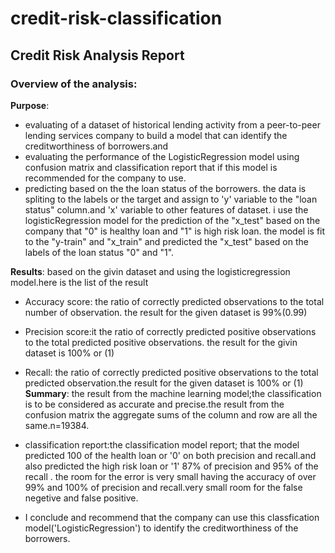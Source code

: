 # credit-risk-classification

## Credit Risk Analysis Report

### Overview of the analysis:
**Purpose**:
* evaluating of a dataset of historical lending activity from a peer-to-peer lending services company to build a model that can identify the creditworthiness of borrowers.and
* evaluating the performance of the LogisticRegression model using confusion matrix and classification report that if this model is recommended for the company to use.
* predicting based on the the loan status of the borrowers.
the data is spliting to the labels or the target and assign to 'y' variable to the "loan status" column.and 'x' variable to other features of dataset.
i use the logisticRegression model for the prediction of the "x_test" based on the company that "0" is healthy loan and "1" is high risk loan.
the model is fit to the "y-train" and "x_train" and predicted the "x_test" based on the labels of the loan status "0" and "1".

**Results**: based on the givin dataset and using the logisticregression model.here is the list of the result
* Accuracy score: the ratio of correctly predicted observations to the total number of observation. the result for the given dataset is 99%(0.99)
* Precision score:it the ratio of correctly predicted positive observations to the total predicted positive observations. the result for the givin dataset is 100% or (1)
*  Recall: the ratio of correctly predicted positive observations to the total predicted observation.the result for the given dataset is 100% or (1)
**Summary**: the result from the machine learning model;the classification is to be considered as accurate and precise.the result from the confusion matrix the aggregate sums of the column and row are all the same.n=19384.
* classification report:the classification model report; that the model predicted 100 of the health loan or '0' on both precision and recall.and also predicted the high risk loan or '1' 87% of precision and 95% of the recall .
  the room for the error is very small having the accuracy of over 99% and 100% of precision and  recall.very small room for the false negetive and false positive.
 
* I conclude and recommend that the company can use this classfication model('LogisticRegression') to identify the creditworthiness of the borrowers.

